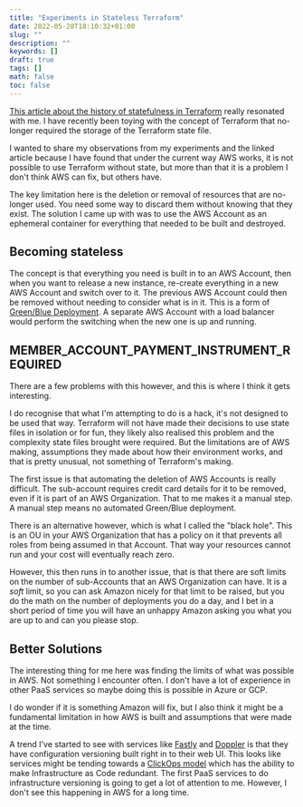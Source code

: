 ```yaml
---
title: "Experiments in Stateless Terraform"
date: 2022-05-28T18:10:32+01:00
slug: ""
description: ""
keywords: []
draft: true
tags: []
math: false
toc: false
---
```


[This article about the history of statefulness in Terraform](https://www.bejarano.io/terraform-stateless/) really resonated with me. I have recently been toying with the concept of Terraform that no-longer required the storage of the Terraform state file.

I wanted to share my observations from my experiments and the linked article because I have found that under the current way AWS works, it is not possible to use Terraform without state, but more than that it is a problem I don't think AWS can fix, but others have.

The key limitation here is the deletion or removal of resources that are no-longer used. You need some way to discard them without knowing that they exist. The solution I came up with was to use the AWS Account as an ephemeral container for everything that needed to be built and destroyed.

## Becoming stateless

The concept is that everything you need is built in to an AWS Account, then when you want to release a new instance, re-create everything in a new AWS Account and switch over to it. The previous AWS Account could then be removed without needing to consider what is in it. This is a form of [Green/Blue Deployment](https://www.redhat.com/en/topics/devops/what-is-blue-green-deployment). A separate AWS Account with a load balancer would perform the switching when the new one is up and running.

## MEMBER_ACCOUNT_PAYMENT_INSTRUMENT_REQUIRED

There are a few problems with this however, and this is where I think it gets interesting.

I do recognise that what I'm attempting to do is a hack, it's not designed to be used that way. Terraform will not have made their decisions to use state files in isolation or for fun, they likely also realised this problem and the complexity state files brought were required. But the limitations are of AWS making, assumptions they made about how their environment works, and that is pretty unusual, not something of Terraform's making.

The first issue is that automating the deletion of AWS Accounts is really difficult. The sub-account requires credit card details for it to be removed, even if it is part of an AWS Organization. That to me makes it a manual step. A manual step means no automated Green/Blue deployment.

<!--alex ignore black hole-->
There is an alternative however, which is what I called the "black hole". This is an OU in your AWS Organization that has a policy on it that prevents all roles from being assumed in that Account. That way your resources cannot run and your cost will eventually reach zero.

However, this then runs in to another issue, that is that there are soft limits on the number of sub-Accounts that an AWS Organization can have. It is a _soft_ limit, so you can ask Amazon nicely for that limit to be raised, but you do the math on the number of deployments you do a day, and I bet in a short period of time you will have an unhappy Amazon asking you what you are up to and can you please stop.

## Better Solutions

The interesting thing for me here was finding the limits of what was possible in AWS. Not something I encounter often. I don't have a lot of experience in other PaaS services so maybe doing this is possible in Azure or GCP.

I do wonder if it is something Amazon will fix, but I also think it might be a fundamental limitation in how AWS is built and assumptions that were made at the time.

A trend I've started to see with services like [Fastly](https://docs.fastly.com/en/guides/working-with-services#editing-and-activating-versions-of-services) and [Doppler](https://docs.doppler.com/docs/versioning) is that they have configuration versioning built right in to their web UI. This looks like services might be tending towards a [ClickOps model](https://www.lastweekinaws.com/blog/clickops/) which has the ability to make Infrastructure as Code redundant. The first PaaS services to do infrastructure versioning is going to get a lot of attention to me. However, I don't see this happening in AWS for a long time.
